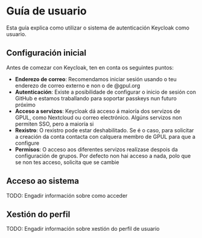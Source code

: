 # Guía de usuario

Esta guía explica como utilizar o sistema de autenticación Keycloak como usuario.

## Configuración inicial

Antes de comezar con Keycloak, ten en conta os seguintes puntos:

- **Enderezo de correo**: Recomendamos iniciar sesión usando o teu enderezo de correo externo e non o de @gpul.org
- **Autenticación**: Existe a posibilidade de configurar o inicio de sesión con GitHub e estamos traballando para soportar passkeys nun futuro próximo
- **Acceso a servizos**: Keycloak dá acceso á maioría dos servizos de GPUL, como Nextcloud ou correo electrónico. Algúns servizos non permiten SSO, pero a maioría si
- **Rexistro**: O rexistro pode estar deshabilitado. Se é o caso, para solicitar a creación da conta contacta con calquera membro de GPUL para que a configure
- **Permisos**: O acceso aos diferentes servizos realízase despois da configuración de grupos. Por defecto non hai acceso a nada, polo que se non tes acceso, solicita que se cambie

## Acceso ao sistema

TODO: Engadir información sobre como acceder

## Xestión do perfil

TODO: Engadir información sobre xestión do perfil de usuario